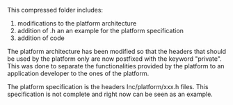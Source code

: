 This compressed folder includes:
1) modifications to the platform architecture
2) addition of .h an an example for the platform specification
3) addition of code 

The platform architecture has been modified so that the headers that should be 
used by the platform only are now postfixed with the keyword "private".
This was done to separate the functionalities provided by the platform to an
application developer to the ones of the platform. 

The platform specification is the headers Inc/platform/xxx.h files. 
This specification is not complete and right now can be seen as an example.
